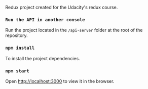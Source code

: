 Redux project created for the Udacity's redux course.

### `Run the API in another console`

Run the project located in the `/api-server` folder at the root of the repository.

### `npm install`

To install the project dependencies.

### `npm start`

Open [http://localhost:3000](http://localhost:3000) to view it in the browser.
